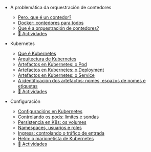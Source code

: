 - A problemática da orquestración de contedores
  - [Pero, que é un contedor?](./01_a_problematica_da_orquestracion_de_contedores/01_pero_que_e_un_contedor.md)
  - [Docker: contedores para todos](./01_a_problematica_da_orquestracion_de_contedores/02_docker_contedores_para_todos.md)
  - [Que é a orquestración de contedores?](./01_a_problematica_da_orquestracion_de_contedores/03_que_e_a_orquestracion_de_contedores.md)
  - [📝 Actividades](./00_actividades/01_modulo_1.md)

- Kubernetes
  - [Que é Kubernetes](./02_kubernetes/01_que_e_kubernetes.md)
  - [Arquitectura de Kubernetes](./02_kubernetes/02_arquitectura_kubernetes.md)
  - [Artefactos en Kubernetes: o Pod](./02_kubernetes/03_arquitectura_kubernetes_pod.md)
  - [Artefactos en Kubernetes: o Deployment](./02_kubernetes/04_arquitectura_kubernetes_deployment.md)
  - [Artefactos en Kubernetes: o Service](./02_kubernetes/05_arquitectura_kubernetes_service.md)
  - [A identificación dos artefactos: nomes, espazos de nomes e etiquetas](./02_kubernetes/06_identificacion_artefactos.md)
  - [📝 Actividades](./00_actividades/02_modulo_2.md)

- Configuración
  - [Configuracións en Kubernetes](./03_configuracion/01_Configuracions_en_Kubernetes.md)
  - [Controlando os pods: límites e sondas](./03_configuracion/02_Controlando_os_pods.md)
  - [Persistencia en K8s: os volumes](./03_configuracion/03_Persistencia_en_K8s.md)
  - [Namespaces, usuarios e roles](./03_configuracion/04_Namespaces_usuarios_e_roles.md)
  - [Ingress: controlando o tráfico de entrada](/03_configuracion/05_Ingress_controlando_o_trafico.md)
  - [Helm: o marionetista de Kubernetes](/03_configuracion/06_Helm.md)
  - [📝 Actividades](./00_actividades/03_modulo_3.md)

